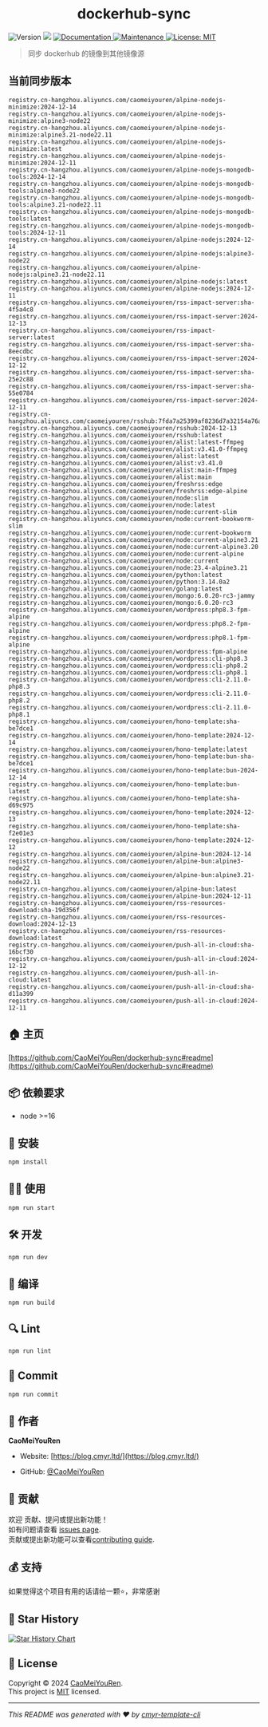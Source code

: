 <h1 align="center">dockerhub-sync </h1>
<p>
  <img alt="Version" src="https://img.shields.io/badge/version-0.1.0-blue.svg?cacheSeconds=2592000" />
  <img src="https://img.shields.io/badge/node-%3E%3D16-blue.svg" />
  <a href="https://github.com/CaoMeiYouRen/dockerhub-sync#readme" target="_blank">
    <img alt="Documentation" src="https://img.shields.io/badge/documentation-yes-brightgreen.svg" />
  </a>
  <a href="https://github.com/CaoMeiYouRen/dockerhub-sync/graphs/commit-activity" target="_blank">
    <img alt="Maintenance" src="https://img.shields.io/badge/Maintained%3F-yes-green.svg" />
  </a>
  <a href="https://github.com/CaoMeiYouRen/dockerhub-sync/blob/master/LICENSE" target="_blank">
    <img alt="License: MIT" src="https://img.shields.io/github/license/CaoMeiYouRen/dockerhub-sync?color=yellow" />
  </a>
</p>


> 同步 dockerhub 的镜像到其他镜像源

## 当前同步版本

<!-- DOCKER_START -->
```
registry.cn-hangzhou.aliyuncs.com/caomeiyouren/alpine-nodejs-minimize:2024-12-14
registry.cn-hangzhou.aliyuncs.com/caomeiyouren/alpine-nodejs-minimize:alpine3-node22
registry.cn-hangzhou.aliyuncs.com/caomeiyouren/alpine-nodejs-minimize:alpine3.21-node22.11
registry.cn-hangzhou.aliyuncs.com/caomeiyouren/alpine-nodejs-minimize:latest
registry.cn-hangzhou.aliyuncs.com/caomeiyouren/alpine-nodejs-minimize:2024-12-11
registry.cn-hangzhou.aliyuncs.com/caomeiyouren/alpine-nodejs-mongodb-tools:2024-12-14
registry.cn-hangzhou.aliyuncs.com/caomeiyouren/alpine-nodejs-mongodb-tools:alpine3-node22
registry.cn-hangzhou.aliyuncs.com/caomeiyouren/alpine-nodejs-mongodb-tools:alpine3.21-node22.11
registry.cn-hangzhou.aliyuncs.com/caomeiyouren/alpine-nodejs-mongodb-tools:latest
registry.cn-hangzhou.aliyuncs.com/caomeiyouren/alpine-nodejs-mongodb-tools:2024-12-11
registry.cn-hangzhou.aliyuncs.com/caomeiyouren/alpine-nodejs:2024-12-14
registry.cn-hangzhou.aliyuncs.com/caomeiyouren/alpine-nodejs:alpine3-node22
registry.cn-hangzhou.aliyuncs.com/caomeiyouren/alpine-nodejs:alpine3.21-node22.11
registry.cn-hangzhou.aliyuncs.com/caomeiyouren/alpine-nodejs:latest
registry.cn-hangzhou.aliyuncs.com/caomeiyouren/alpine-nodejs:2024-12-11
registry.cn-hangzhou.aliyuncs.com/caomeiyouren/rss-impact-server:sha-4f5a4c8
registry.cn-hangzhou.aliyuncs.com/caomeiyouren/rss-impact-server:2024-12-13
registry.cn-hangzhou.aliyuncs.com/caomeiyouren/rss-impact-server:latest
registry.cn-hangzhou.aliyuncs.com/caomeiyouren/rss-impact-server:sha-8eecdbc
registry.cn-hangzhou.aliyuncs.com/caomeiyouren/rss-impact-server:2024-12-12
registry.cn-hangzhou.aliyuncs.com/caomeiyouren/rss-impact-server:sha-25e2c88
registry.cn-hangzhou.aliyuncs.com/caomeiyouren/rss-impact-server:sha-55e0784
registry.cn-hangzhou.aliyuncs.com/caomeiyouren/rss-impact-server:2024-12-11
registry.cn-hangzhou.aliyuncs.com/caomeiyouren/rsshub:7fda7a25399af8236d7a32154a76addffaeffa07
registry.cn-hangzhou.aliyuncs.com/caomeiyouren/rsshub:2024-12-13
registry.cn-hangzhou.aliyuncs.com/caomeiyouren/rsshub:latest
registry.cn-hangzhou.aliyuncs.com/caomeiyouren/alist:latest-ffmpeg
registry.cn-hangzhou.aliyuncs.com/caomeiyouren/alist:v3.41.0-ffmpeg
registry.cn-hangzhou.aliyuncs.com/caomeiyouren/alist:latest
registry.cn-hangzhou.aliyuncs.com/caomeiyouren/alist:v3.41.0
registry.cn-hangzhou.aliyuncs.com/caomeiyouren/alist:main-ffmpeg
registry.cn-hangzhou.aliyuncs.com/caomeiyouren/alist:main
registry.cn-hangzhou.aliyuncs.com/caomeiyouren/freshrss:edge
registry.cn-hangzhou.aliyuncs.com/caomeiyouren/freshrss:edge-alpine
registry.cn-hangzhou.aliyuncs.com/caomeiyouren/node:slim
registry.cn-hangzhou.aliyuncs.com/caomeiyouren/node:latest
registry.cn-hangzhou.aliyuncs.com/caomeiyouren/node:current-slim
registry.cn-hangzhou.aliyuncs.com/caomeiyouren/node:current-bookworm-slim
registry.cn-hangzhou.aliyuncs.com/caomeiyouren/node:current-bookworm
registry.cn-hangzhou.aliyuncs.com/caomeiyouren/node:current-alpine3.21
registry.cn-hangzhou.aliyuncs.com/caomeiyouren/node:current-alpine3.20
registry.cn-hangzhou.aliyuncs.com/caomeiyouren/node:current-alpine
registry.cn-hangzhou.aliyuncs.com/caomeiyouren/node:current
registry.cn-hangzhou.aliyuncs.com/caomeiyouren/node:23.4-alpine3.21
registry.cn-hangzhou.aliyuncs.com/caomeiyouren/python:latest
registry.cn-hangzhou.aliyuncs.com/caomeiyouren/python:3.14.0a2
registry.cn-hangzhou.aliyuncs.com/caomeiyouren/golang:latest
registry.cn-hangzhou.aliyuncs.com/caomeiyouren/mongo:6.0.20-rc3-jammy
registry.cn-hangzhou.aliyuncs.com/caomeiyouren/mongo:6.0.20-rc3
registry.cn-hangzhou.aliyuncs.com/caomeiyouren/wordpress:php8.3-fpm-alpine
registry.cn-hangzhou.aliyuncs.com/caomeiyouren/wordpress:php8.2-fpm-alpine
registry.cn-hangzhou.aliyuncs.com/caomeiyouren/wordpress:php8.1-fpm-alpine
registry.cn-hangzhou.aliyuncs.com/caomeiyouren/wordpress:fpm-alpine
registry.cn-hangzhou.aliyuncs.com/caomeiyouren/wordpress:cli-php8.3
registry.cn-hangzhou.aliyuncs.com/caomeiyouren/wordpress:cli-php8.2
registry.cn-hangzhou.aliyuncs.com/caomeiyouren/wordpress:cli-php8.1
registry.cn-hangzhou.aliyuncs.com/caomeiyouren/wordpress:cli-2.11.0-php8.3
registry.cn-hangzhou.aliyuncs.com/caomeiyouren/wordpress:cli-2.11.0-php8.2
registry.cn-hangzhou.aliyuncs.com/caomeiyouren/wordpress:cli-2.11.0-php8.1
registry.cn-hangzhou.aliyuncs.com/caomeiyouren/hono-template:sha-be7dce1
registry.cn-hangzhou.aliyuncs.com/caomeiyouren/hono-template:2024-12-14
registry.cn-hangzhou.aliyuncs.com/caomeiyouren/hono-template:latest
registry.cn-hangzhou.aliyuncs.com/caomeiyouren/hono-template:bun-sha-be7dce1
registry.cn-hangzhou.aliyuncs.com/caomeiyouren/hono-template:bun-2024-12-14
registry.cn-hangzhou.aliyuncs.com/caomeiyouren/hono-template:bun-latest
registry.cn-hangzhou.aliyuncs.com/caomeiyouren/hono-template:sha-d69c975
registry.cn-hangzhou.aliyuncs.com/caomeiyouren/hono-template:2024-12-13
registry.cn-hangzhou.aliyuncs.com/caomeiyouren/hono-template:sha-f2e01e3
registry.cn-hangzhou.aliyuncs.com/caomeiyouren/hono-template:2024-12-12
registry.cn-hangzhou.aliyuncs.com/caomeiyouren/alpine-bun:2024-12-14
registry.cn-hangzhou.aliyuncs.com/caomeiyouren/alpine-bun:alpine3-node22
registry.cn-hangzhou.aliyuncs.com/caomeiyouren/alpine-bun:alpine3.21-node22.11
registry.cn-hangzhou.aliyuncs.com/caomeiyouren/alpine-bun:latest
registry.cn-hangzhou.aliyuncs.com/caomeiyouren/alpine-bun:2024-12-11
registry.cn-hangzhou.aliyuncs.com/caomeiyouren/rss-resources-download:sha-19d356f
registry.cn-hangzhou.aliyuncs.com/caomeiyouren/rss-resources-download:2024-12-13
registry.cn-hangzhou.aliyuncs.com/caomeiyouren/rss-resources-download:latest
registry.cn-hangzhou.aliyuncs.com/caomeiyouren/push-all-in-cloud:sha-16bcf30
registry.cn-hangzhou.aliyuncs.com/caomeiyouren/push-all-in-cloud:2024-12-12
registry.cn-hangzhou.aliyuncs.com/caomeiyouren/push-all-in-cloud:latest
registry.cn-hangzhou.aliyuncs.com/caomeiyouren/push-all-in-cloud:sha-d11a399
registry.cn-hangzhou.aliyuncs.com/caomeiyouren/push-all-in-cloud:2024-12-11
```
<!-- DOCKER_END -->

## 🏠 主页

[https://github.com/CaoMeiYouRen/dockerhub-sync#readme](https://github.com/CaoMeiYouRen/dockerhub-sync#readme)


## 📦 依赖要求


- node >=16

## 🚀 安装

```sh
npm install
```

## 👨‍💻 使用

```sh
npm run start
```

## 🛠️ 开发

```sh
npm run dev
```

## 🔧 编译

```sh
npm run build
```

## 🔍 Lint

```sh
npm run lint
```

## 💾 Commit

```sh
npm run commit
```


## 👤 作者


**CaoMeiYouRen**

* Website: [https://blog.cmyr.ltd/](https://blog.cmyr.ltd/)

* GitHub: [@CaoMeiYouRen](https://github.com/CaoMeiYouRen)


## 🤝 贡献

欢迎 贡献、提问或提出新功能！<br />如有问题请查看 [issues page](https://github.com/CaoMeiYouRen/dockerhub-sync/issues). <br/>贡献或提出新功能可以查看[contributing guide](https://github.com/CaoMeiYouRen/dockerhub-sync/blob/master/CONTRIBUTING.md).

## 💰 支持

如果觉得这个项目有用的话请给一颗⭐️，非常感谢

## 🌟 Star History

[![Star History Chart](https://api.star-history.com/svg?repos=CaoMeiYouRen/dockerhub-sync&type=Date)](https://star-history.com/#CaoMeiYouRen/dockerhub-sync&Date)

## 📝 License

Copyright © 2024 [CaoMeiYouRen](https://github.com/CaoMeiYouRen).<br />
This project is [MIT](https://github.com/CaoMeiYouRen/dockerhub-sync/blob/master/LICENSE) licensed.

***
_This README was generated with ❤️ by [cmyr-template-cli](https://github.com/CaoMeiYouRen/cmyr-template-cli)_
